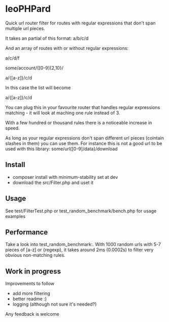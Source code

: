 # leoPHPard

Quick url router filter for routes with regular expressions that don't span multiple url pieces.

It takes an partial of this format: a/b/c/d

And an array of routes with or without regular expressions:

a/c/d/f

some/account/{[0-9]{2,10}/

a/{[a-z]}/c/d

In this case the list will become
 
a/{[a-z]}/c/d

You can plug this in your favourite router that handles regular expressions matching - it will look at maching one rule instead of 3. 

With a few hundred or thousand rules there is a noticeable increase in speed.

As long as your regular expressions don't span different url pieces (cointain slashes in them) you can use them. For instance this is not a good url to be used with this library:   some/url{[0-9]/data}/download

## Install 

- composer install with minimum-stability set at dev
- download the src/Filter.php and uset it

## Usage

See test/FilterTest.php or test_random_benchmark/bench.php for usage examples

## Performance

Take a look into test_random_benchmark:. With 1000 random urls with 5-7 pieces of [a-z] or {regexp}, it takes around 2ms (0.0002s) to filter very obvious non-matching rules.

## Work in progress

Improvements to follow
- add more filtering
- better readme :)
- logging (although not sure it's needed?)

Any feedback is welcome
